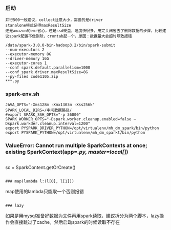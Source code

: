 ### 启动
```
并行500一般建议，collect注意大小，需要的是driver
stanalone模式记得maxResultSize
还是amazon的emr省心，还是ssd硬盘，速度快很多，用完关闭省去了删除数据的步骤，比较建议spark配置不做删除，crontab起一个，原因：数据量大会超时导致报错

/data/spark-3.0.0-bin-hadoop3.2/bin/spark-submit 
--num-executors 2   
--executor-memory 8G 
--driver-memory 16G 
--executor-cores 1  
--conf spark.default.parallelism=1000 
--conf spark.driver.maxResultSize=8G 
--py-files code1105.zip 
***.py
```

### spark-env.sh
```
JAVA_OPTS="-Xms128m -Xmx1303m -Xss256k"
SPARK_LOCAL_DIRS=/中间数据路径/
#export SPARK_SSH_OPTS="-p 36000"
SPARK_WORKER_OPTS="-Dspark.worker.cleanup.enabled=false –Dspark.workder.cleanup.interval=1200"
export PYSPARK_DRIVER_PYTHON=/opt/virtualenv/mh_dm_spark/bin/python
export PYSPARK_PYTHON=/opt/virtualenv/mh_dm_sparkt/bin/python
```

### ValueError: Cannot run multiple SparkContexts at once; existing SparkContext(app=*.py, master=local[*])
```
```
sc = SparkContent.getOrCreate()
```

### map(lambda l:(l[0], l[1]))
```
map使用的lambda只能取一个否则报错
```

### lazy
```
如果是用mysql准备好数据为文件再用spark读取，建议拆分为两个脚本，lazy操作会直接跳过了cache，然后启动spark的时候读取不存在
```
